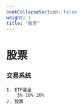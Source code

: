 ```yaml
---
bookCollapseSection: false
weight: 1
title: "股票"
---
```


# 股票

### 交易系统

```
1. ETF基金
	5% 10% 20%
2. 股票
```


